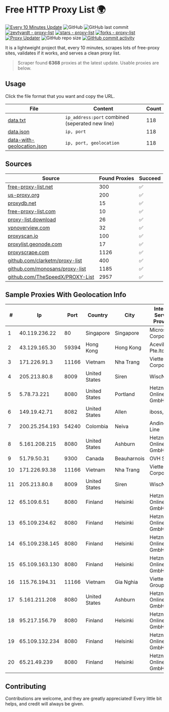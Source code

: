 
# Free HTTP Proxy List 🌍

[![Every 10 Minutes Update](https://github.com/mertguvencli/http-proxy-list/actions/workflows/main.yml/badge.svg?branch=main)](https://github.com/mertguvencli/http-proxy-list/actions/workflows/main.yml)
![GitHub](https://img.shields.io/github/license/mertguvencli/http-proxy-list)
![GitHub last commit](https://img.shields.io/github/last-commit/mertguvencli/http-proxy-list)
[![zevtyardt - proxy-list](https://img.shields.io/static/v1?label=zevtyardt&message=proxy-list&color=blue&logo=github)](https://github.com/zevtyardt/proxy-list "Go to GitHub repo")
[![stars - proxy-list](https://img.shields.io/github/stars/zevtyardt/proxy-list?style=social)](https://github.com/zevtyardt/proxy-list)
[![forks - proxy-list](https://img.shields.io/github/forks/zevtyardt/proxy-list?style=social)](https://github.com/zevtyardt/proxy-list)
[![Proxy Updater](https://github.com/zevtyardt/proxy-list/workflows/Proxy%20Updater/badge.svg)](https://github.com/zevtyardt/proxy-list/actions?query=workflow:"Proxy+Updater")
![GitHub repo size](https://img.shields.io/github/repo-size/zevtyardt/proxy-list)
[![GitHub commit activity](https://img.shields.io/github/commit-activity/m/zevtyardt/proxy-list?logo=commits)](https://github.com/zevtyardt/proxy-list/commits/main)

It is a lightweight project that, every 10 minutes, scrapes lots of free-proxy sites, validates if it works, and serves a clean proxy list.

> Scraper found **6368** proxies at the latest update. Usable proxies are below.

## Usage

Click the file format that you want and copy the URL.

|File|Content|Count|
|----|-------|-----|
|[data.txt](https://raw.githubusercontent.com/mertguvencli/http-proxy-list/main/proxy-list/data.txt)|`ip_address:port` combined (seperated new line)|118|
|[data.json](https://raw.githubusercontent.com/mertguvencli/http-proxy-list/main/proxy-list/data.json)|`ip, port`|118|
|[data-with-geolocation.json](https://raw.githubusercontent.com/mertguvencli/http-proxy-list/main/proxy-list/data-with-geolocation.json)|`ip, port, geolocation`|118|

## Sources

|Source|Found Proxies|Succeed|
|------|-------------|-------|
|[free-proxy-list.net](https://free-proxy-list.net)|300|✅|
|[us-proxy.org](https://www.us-proxy.org)|200|✅|
|[proxydb.net](http://proxydb.net)|15|✅|
|[free-proxy-list.com](https://free-proxy-list.com/?page=&port=&type%5B%5D=http&type%5B%5D=https&up_time=0&search=Search)|10|✅|
|[proxy-list.download](https://www.proxy-list.download/HTTP)|26|✅|
|[vpnoverview.com](https://vpnoverview.com/privacy/anonymous-browsing/free-proxy-servers)|32|✅|
|[proxyscan.io](https://www.proxyscan.io)|100|✅|
|[proxylist.geonode.com](https://proxylist.geonode.com/api/proxy-list?limit=300&page=1&sort_by=lastChecked&sort_type=desc&protocols=http,https)|17|✅|
|[proxyscrape.com](https://api.proxyscrape.com/v2/?request=displayproxies&protocol=http&timeout=10000&country=all&ssl=all&anonymity=all)|1126|✅|
|[github.com/clarketm/proxy-list](https://raw.githubusercontent.com/clarketm/proxy-list/master/proxy-list-raw.txt)|400|✅|
|[github.com/monosans/proxy-list](https://raw.githubusercontent.com/monosans/proxy-list/main/proxies/http.txt)|1185|✅|
|[github.com/TheSpeedX/PROXY-List](https://raw.githubusercontent.com/TheSpeedX/PROXY-List/master/http.txt)|2957|✅|


## Sample Proxies With Geolocation Info

|#|Ip|Port|Country|City|Internet Service Provider|
|-|--|----|-------|----|-------------------------|
|1|40.119.236.22|80|Singapore|Singapore|Microsoft Corporation|
|2|43.129.165.30|59394|Hong Kong|Hong Kong|Aceville Pte.ltd|
|3|171.226.91.3|11166|Vietnam|Nha Trang|Viettel Corporation|
|4|205.213.80.8|8009|United States|Siren|WiscNet|
|5|5.78.73.221|8080|United States|Portland|Hetzner Online GmbH|
|6|149.19.42.71|8082|United States|Allen|iboss, inc|
|7|200.25.254.193|54240|Colombia|Neiva|Andinet ON Line|
|8|5.161.208.215|8080|United States|Ashburn|Hetzner Online GmbH|
|9|51.79.50.31|9300|Canada|Beauharnois|OVH SAS|
|10|171.226.93.38|11166|Vietnam|Nha Trang|Viettel Corporation|
|11|205.213.80.8|8009|United States|Siren|WiscNet|
|12|65.109.6.51|8080|Finland|Helsinki|Hetzner Online GmbH|
|13|65.109.234.62|8080|Finland|Helsinki|Hetzner Online GmbH|
|14|65.109.238.145|8080|Finland|Helsinki|Hetzner Online GmbH|
|15|65.109.163.130|8080|Finland|Helsinki|Hetzner Online GmbH|
|16|115.76.194.31|11166|Vietnam|Gia Nghia|Viettel Group|
|17|5.161.211.208|8080|United States|Ashburn|Hetzner Online GmbH|
|18|95.217.156.79|8080|Finland|Helsinki|Hetzner Online GmbH|
|19|65.109.132.234|8080|Finland|Helsinki|Hetzner Online GmbH|
|20|65.21.49.239|8080|Finland|Helsinki|Hetzner Online GmbH|



## Contributing

Contributions are welcome, and they are greatly appreciated! Every
little bit helps, and credit will always be given.

